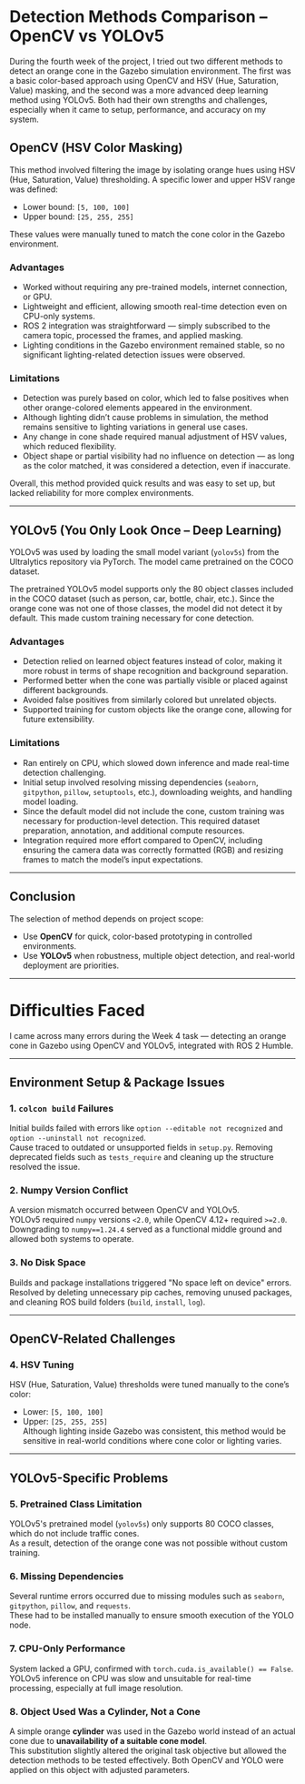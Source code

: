 # Detection Methods Comparison – OpenCV vs YOLOv5

During the fourth week of the project, I tried out two different methods to detect an orange cone in the Gazebo simulation environment. The first was a basic color-based approach using OpenCV and HSV (Hue, Saturation, Value) masking, and the second was a more advanced deep learning method using YOLOv5. Both had their own strengths and challenges, especially when it came to setup, performance, and accuracy on my system.
## OpenCV (HSV Color Masking)

This method involved filtering the image by isolating orange hues using HSV (Hue, Saturation, Value) thresholding. A specific lower and upper HSV range was defined:

- Lower bound: `[5, 100, 100]`
- Upper bound: `[25, 255, 255]`

These values were manually tuned to match the cone color in the Gazebo environment.

### Advantages

- Worked without requiring any pre-trained models, internet connection, or GPU.
- Lightweight and efficient, allowing smooth real-time detection even on CPU-only systems.
- ROS 2 integration was straightforward — simply subscribed to the camera topic, processed the frames, and applied masking.
- Lighting conditions in the Gazebo environment remained stable, so no significant lighting-related detection issues were observed.

### Limitations

- Detection was purely based on color, which led to false positives when other orange-colored elements appeared in the environment.
- Although lighting didn’t cause problems in simulation, the method remains sensitive to lighting variations in general use cases.
- Any change in cone shade required manual adjustment of HSV values, which reduced flexibility.
- Object shape or partial visibility had no influence on detection — as long as the color matched, it was considered a detection, even if inaccurate.

Overall, this method provided quick results and was easy to set up, but lacked reliability for more complex environments.

---

## YOLOv5 (You Only Look Once – Deep Learning)

YOLOv5 was used by loading the small model variant (`yolov5s`) from the Ultralytics repository via PyTorch. The model came pretrained on the COCO dataset.

The pretrained YOLOv5 model supports only the 80 object classes included in the COCO dataset (such as person, car, bottle, chair, etc.). Since the orange cone was not one of those classes, the model did not detect it by default. This made custom training necessary for cone detection.

### Advantages

- Detection relied on learned object features instead of color, making it more robust in terms of shape recognition and background separation.
- Performed better when the cone was partially visible or placed against different backgrounds.
- Avoided false positives from similarly colored but unrelated objects.
- Supported training for custom objects like the orange cone, allowing for future extensibility.

### Limitations

- Ran entirely on CPU, which slowed down inference and made real-time detection challenging.
- Initial setup involved resolving missing dependencies (`seaborn`, `gitpython`, `pillow`, `setuptools`, etc.), downloading weights, and handling model loading.
- Since the default model did not include the cone, custom training was necessary for production-level detection. This required dataset preparation, annotation, and additional compute resources.
- Integration required more effort compared to OpenCV, including ensuring the camera data was correctly formatted (RGB) and resizing frames to match the model’s input expectations.

---

## Conclusion

The selection of method depends on project scope:
- Use **OpenCV** for quick, color-based prototyping in controlled environments.
- Use **YOLOv5** when robustness, multiple object detection, and real-world deployment are priorities.

---
# Difficulties Faced

I came across many errors during the Week 4 task — detecting an orange cone in Gazebo using OpenCV and YOLOv5, integrated with ROS 2 Humble.

---

## Environment Setup & Package Issues

### 1. `colcon build` Failures  
Initial builds failed with errors like `option --editable not recognized` and `option --uninstall not recognized`.  
Cause traced to outdated or unsupported fields in `setup.py`. Removing deprecated fields such as `tests_require` and cleaning up the structure resolved the issue.

### 2. Numpy Version Conflict  
A version mismatch occurred between OpenCV and YOLOv5.  
YOLOv5 required `numpy` versions `<2.0`, while OpenCV 4.12+ required `>=2.0`.  
Downgrading to `numpy==1.24.4` served as a functional middle ground and allowed both systems to operate.

### 3. No Disk Space  
Builds and package installations triggered "No space left on device" errors.  
Resolved by deleting unnecessary pip caches, removing unused packages, and cleaning ROS build folders (`build`, `install`, `log`).

---

## OpenCV-Related Challenges

### 4. HSV Tuning  
HSV (Hue, Saturation, Value) thresholds were tuned manually to the cone’s color:
- Lower: `[5, 100, 100]`
- Upper: `[25, 255, 255]`  
Although lighting inside Gazebo was consistent, this method would be sensitive in real-world conditions where cone color or lighting varies.

---

## YOLOv5-Specific Problems

### 5. Pretrained Class Limitation  
YOLOv5's pretrained model (`yolov5s`) only supports 80 COCO classes, which do not include traffic cones.  
As a result, detection of the orange cone was not possible without custom training.

### 6. Missing Dependencies  
Several runtime errors occurred due to missing modules such as `seaborn`, `gitpython`, `pillow`, and `requests`.  
These had to be installed manually to ensure smooth execution of the YOLO node.

### 7. CPU-Only Performance  
System lacked a GPU, confirmed with `torch.cuda.is_available() == False`.  
YOLOv5 inference on CPU was slow and unsuitable for real-time processing, especially at full image resolution.

### 8. Object Used Was a Cylinder, Not a Cone  
A simple orange **cylinder** was used in the Gazebo world instead of an actual cone due to **unavailability of a suitable cone model**.  
This substitution slightly altered the original task objective but allowed the detection methods to be tested effectively. Both OpenCV and YOLO were applied on this object with adjusted parameters.
